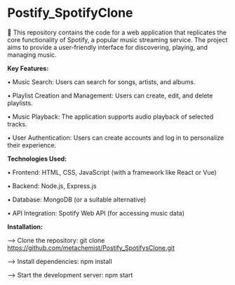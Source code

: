 # Postify_SpotifyClone

🎵 This repository contains the code for a web application that replicates the core functionality of Spotify, a popular music streaming service. The project aims to provide a user-friendly interface for discovering, playing, and managing music.


**Key Features:**

• Music Search: Users can search for songs, artists, and albums.

• Playlist Creation and Management: Users can create, edit, and delete playlists.

• Music Playback: The application supports audio playback of selected tracks.

• User Authentication: Users can create accounts and log in to personalize their experience.


**Technologies Used:**

• Frontend: HTML, CSS, JavaScript (with a framework like React or Vue)

• Backend: Node.js, Express.js

• Database: MongoDB (or a suitable alternative)

• API Integration: Spotify Web API (for accessing music data)



**Installation:**

--> Clone the repository: git clone https://github.com/metachemist/Postify_SpotifysClone.git

--> Install dependencies: npm install

--> Start the development server: npm start

